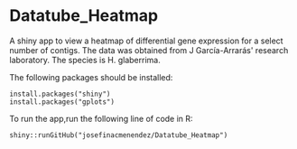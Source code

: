 # Datatube_Heatmap
A shiny app to view a heatmap of differential gene expression for a select number of contigs.
The data was obtained from J García-Arrarás' research laboratory. The species is H. glaberrima.

The following packages should be installed:

```
install.packages("shiny")
install.packages("gplots")
```

To run the app,run the following line of code in R:

```
shiny::runGitHub("josefinacmenendez/Datatube_Heatmap")
```
